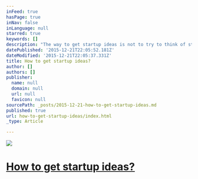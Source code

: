 ```yaml
---
inFeed: true
hasPage: true
inNav: false
inLanguage: null
starred: true
keywords: []
description: "The way to get startup ideas is not to try to think of startup ideas. It's to look for problems, preferably problems you have yourself.  The very best startup ideas tend to have three things in common: they're something the founders themselves want, that they themselves can build, and that few others realize are worth doing. Microsoft, Apple, Yahoo, Google, and Facebook all began this way."
datePublished: '2015-12-21T22:05:52.181Z'
dateModified: '2015-12-21T22:05:37.331Z'
title: How to get startup ideas?
author: []
authors: []
publisher:
  name: null
  domain: null
  url: null
  favicon: null
sourcePath: _posts/2015-12-21-how-to-get-startup-ideas.md
published: true
url: how-to-get-startup-ideas/index.html
_type: Article

---
```

![](https://the-grid-user-content.s3-us-west-2.amazonaws.com/66fa3ac0-2a38-4956-838d-38b202f2c0f7.jpg)

# [How to get startup ideas?][0]

[0]: http://paulgraham.com/startupideas.html